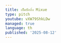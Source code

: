 ```yaml
---
title: เป็ดปักกิ่ง Mixue
type: pitch
youtube: vXW79ShkLDw
managed: true
language: th
published: '2025-08-12'
---
```

